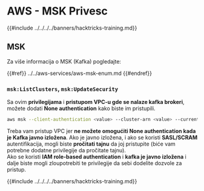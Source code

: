 # AWS - MSK Privesc

{{#include ../../../../banners/hacktricks-training.md}}

## MSK

Za više informacija o MSK (Kafka) pogledajte:

{{#ref}}
../../aws-services/aws-msk-enum.md
{{#endref}}

### `msk:ListClusters`, `msk:UpdateSecurity`

Sa ovim **privilegijama** i **pristupom VPC-u gde se nalaze kafka brokeri**, možete dodati **None authentication** kako biste im pristupili.
```bash
aws msk --client-authentication <value> --cluster-arn <value> --current-version <value>
```
Treba vam pristup VPC jer **ne možete omogućiti None authentication kada je Kafka javno izložena**. Ako je javno izložena, i ako se koristi **SASL/SCRAM** autentifikacija, mogli biste **pročitati tajnu** da joj pristupite (biće vam potrebne dodatne privilegije da pročitate tajnu).\
Ako se koristi **IAM role-based authentication** i **kafka je javno izložena** i dalje biste mogli zloupotrebiti te privilegije da sebi dodelite dozvole za pristup.

{{#include ../../../../banners/hacktricks-training.md}}

